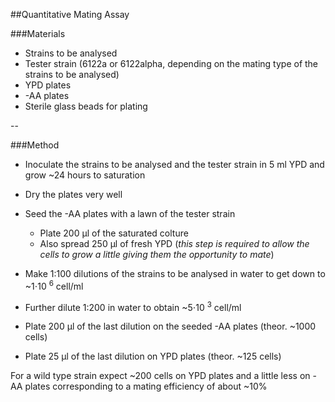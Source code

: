 ##Quantitative Mating Assay

###Materials

* Strains to be analysed
* Tester strain (6122a or 6122alpha, depending on the mating type of the strains to be analysed)
* YPD plates
* -AA plates
* Sterile glass beads for plating

--

###Method
* Inoculate the strains to be analysed and the tester strain in 5 ml YPD and grow ~24 hours to saturation
* Dry the plates very well
* Seed the -AA plates with a lawn of the tester strain
  * Plate 200 µl of the saturated colture
  * Also spread 250 µl of fresh YPD (*this step is required to allow the cells to grow a little giving them the opportunity to mate*)

* Make 1:100 dilutions of the strains to be analysed in water to get down to ~1⋅10 <sup>6</sup> cell/ml
* Further dilute 1:200 in water to obtain ~5⋅10 <sup>3</sup> cell/ml
* Plate 200 µl of the last dilution on the seeded -AA plates (theor. ~1000 cells)
* Plate 25 µl of the last dilution on YPD plates (theor. ~125 cells)

For a wild type strain expect ~200 cells on YPD plates and a little less on -AA plates corresponding to a mating efficiency of about ~10%